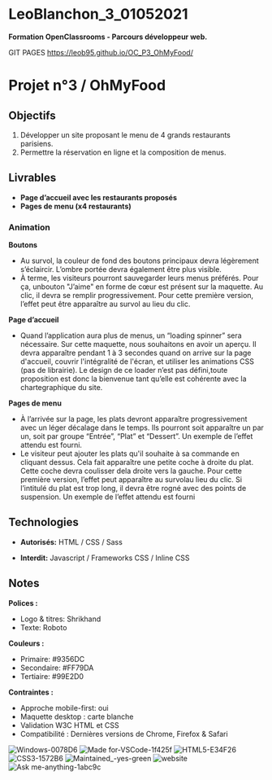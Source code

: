 # LeoBlanchon_3_01052021

**Formation OpenClassrooms - Parcours développeur web.**
 
GIT PAGES https://leob95.github.io/OC_P3_OhMyFood/

 
 
 # Projet n°3 / OhMyFood
 
 
## Objectifs

1. Développer un site proposant le menu de 4 grands restaurants parisiens.
2. Permettre la réservation en ligne et la composition de menus.
 
 
## Livrables
 
- **Page d’accueil avec les restaurants proposés**
- **Pages de menu (x4 restaurants)**



### Animation

**Boutons**
- Au survol, la couleur de fond des boutons principaux devra légèrement s’éclaircir. L’ombre portée devra également être plus visible.
- À terme, les visiteurs pourront sauvegarder leurs menus préférés. Pour ça, unbouton "J’aime" en forme de cœur est présent sur la maquette. Au clic, il devra se remplir progressivement. Pour cette première version, l’effet peut être apparaître au survol au lieu du clic.

**Page d’accueil**
- Quand l’application aura plus de menus, un “loading spinner” sera nécessaire. Sur cette maquette, nous souhaitons en avoir un aperçu. Il devra apparaître pendant 1 à 3 secondes quand on arrive sur la page d'accueil, couvrir l'intégralité de l'écran, et utiliser les animations CSS (pas de librairie). Le design de ce loader n’est pas défini,toute proposition est donc la bienvenue tant qu’elle est cohérente avec la chartegraphique du site.

**Pages de menu**
- À l’arrivée sur la page, les plats devront apparaître progressivement avec un léger décalage dans le temps. Ils pourront soit apparaître un par un, soit par groupe “Entrée”, “Plat” et “Dessert”. Un exemple de l’effet attendu est fourni.
- Le visiteur peut ajouter les plats qu'il souhaite à sa commande en cliquant dessus. Cela fait apparaître une petite coche à droite du plat. Cette coche devra coulisser dela droite vers la gauche. Pour cette première version, l’effet peut apparaître au survolau lieu du clic. Si l’intitulé du plat est trop long, il devra être rogné avec des points de suspension. Un exemple de l’effet attendu est fourni

 
 
## Technologies

- **Autorisés:** HTML / CSS / Sass 

- **Interdit:** Javascript / Frameworks CSS / Inline CSS
 


## Notes

**Polices :**
- Logo & titres: Shrikhand
- Texte: Roboto

**Couleurs :**
- Primaire: #9356DC
- Secondaire: #FF79DA
- Tertiaire: #99E2D0

**Contraintes :**
- Approche mobile-first: oui 
- Maquette desktop : carte blanche
- Validation W3C HTML et CSS
- Compatibilité : Dernières versions de Chrome, Firefox & Safari

 
 ![Windows-0078D6](https://user-images.githubusercontent.com/78887001/116440382-bb68f500-a850-11eb-8cb5-c850666ada92.jpg)
![Made for-VSCode-1f425f](https://user-images.githubusercontent.com/78887001/116440405-c2900300-a850-11eb-858d-5e26e2173702.jpg)
![HTML5-E34F26](https://user-images.githubusercontent.com/78887001/116440423-c885e400-a850-11eb-93fd-802c8f768fd8.jpg)
![CSS3-1572B6](https://user-images.githubusercontent.com/78887001/116440436-cc196b00-a850-11eb-93f7-3eaa5875e8f1.jpg)
![Maintained_-yes-green](https://user-images.githubusercontent.com/78887001/116440467-d50a3c80-a850-11eb-8782-9a63b9e1cc0b.jpg)
![website](https://user-images.githubusercontent.com/78887001/116440472-d6d40000-a850-11eb-9358-870e7a5c99dc.jpg)
![Ask me-anything-1abc9c](https://user-images.githubusercontent.com/78887001/116440481-da678700-a850-11eb-973a-af188b5d3699.jpg)

